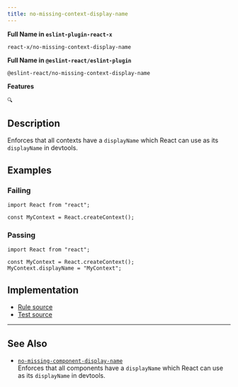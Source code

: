 ```yaml
---
title: no-missing-context-display-name
---
```


**Full Name in `eslint-plugin-react-x`**

```plain copy
react-x/no-missing-context-display-name
```

**Full Name in `@eslint-react/eslint-plugin`**

```plain copy
@eslint-react/no-missing-context-display-name
```

**Features**

`🔍`

## Description

Enforces that all contexts have a `displayName` which React can use as its `displayName` in devtools.

## Examples

### Failing

```tsx
import React from "react";

const MyContext = React.createContext();
```

### Passing

```tsx
import React from "react";

const MyContext = React.createContext();
MyContext.displayName = "MyContext";
```

## Implementation

- [Rule source](https://github.com/Rel1cx/eslint-react/tree/main/packages/plugins/eslint-plugin-react-x/src/rules/no-missing-context-display-name.ts)
- [Test source](https://github.com/Rel1cx/eslint-react/tree/main/packages/plugins/eslint-plugin-react-x/src/rules/no-missing-context-display-name.spec.ts)

---

## See Also

- [`no-missing-component-display-name`](./no-missing-component-display-name)\
  Enforces that all components have a `displayName` which React can use as its `displayName` in devtools.
